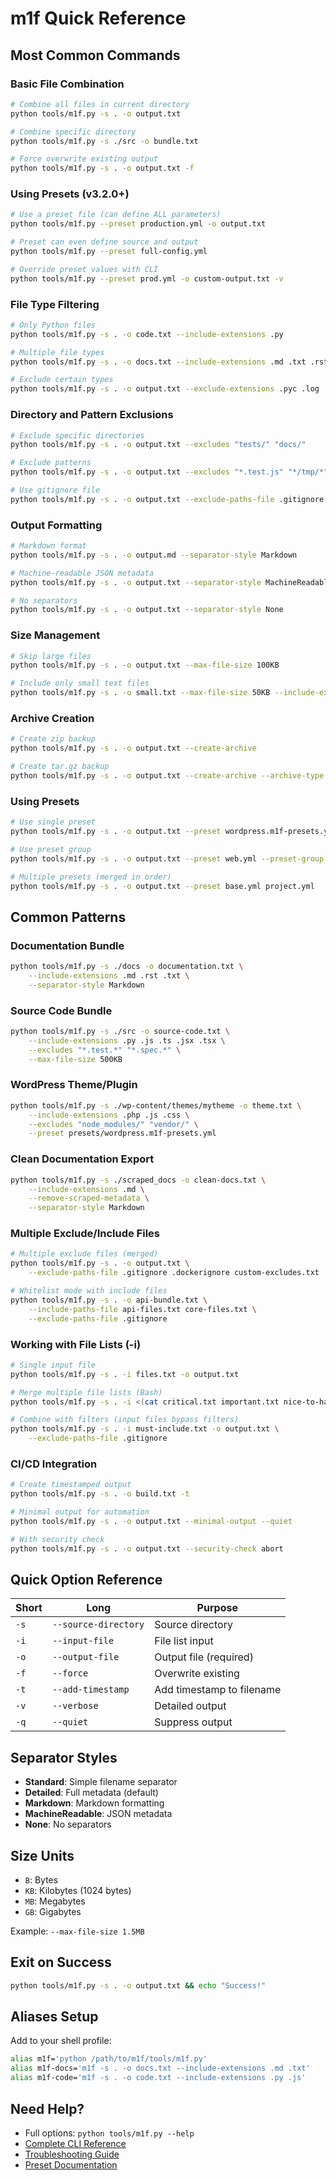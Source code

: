 # m1f Quick Reference

## Most Common Commands

### Basic File Combination

```bash
# Combine all files in current directory
python tools/m1f.py -s . -o output.txt

# Combine specific directory
python tools/m1f.py -s ./src -o bundle.txt

# Force overwrite existing output
python tools/m1f.py -s . -o output.txt -f
```

### Using Presets (v3.2.0+)

```bash
# Use a preset file (can define ALL parameters)
python tools/m1f.py --preset production.yml -o output.txt

# Preset can even define source and output
python tools/m1f.py --preset full-config.yml

# Override preset values with CLI
python tools/m1f.py --preset prod.yml -o custom-output.txt -v
```

### File Type Filtering

```bash
# Only Python files
python tools/m1f.py -s . -o code.txt --include-extensions .py

# Multiple file types
python tools/m1f.py -s . -o docs.txt --include-extensions .md .txt .rst

# Exclude certain types
python tools/m1f.py -s . -o output.txt --exclude-extensions .pyc .log
```

### Directory and Pattern Exclusions

```bash
# Exclude specific directories
python tools/m1f.py -s . -o output.txt --excludes "tests/" "docs/"

# Exclude patterns
python tools/m1f.py -s . -o output.txt --excludes "*.test.js" "*/tmp/*"

# Use gitignore file
python tools/m1f.py -s . -o output.txt --exclude-paths-file .gitignore
```

### Output Formatting

```bash
# Markdown format
python tools/m1f.py -s . -o output.md --separator-style Markdown

# Machine-readable JSON metadata
python tools/m1f.py -s . -o output.txt --separator-style MachineReadable

# No separators
python tools/m1f.py -s . -o output.txt --separator-style None
```

### Size Management

```bash
# Skip large files
python tools/m1f.py -s . -o output.txt --max-file-size 100KB

# Include only small text files
python tools/m1f.py -s . -o small.txt --max-file-size 50KB --include-extensions .txt .md
```

### Archive Creation

```bash
# Create zip backup
python tools/m1f.py -s . -o output.txt --create-archive

# Create tar.gz backup
python tools/m1f.py -s . -o output.txt --create-archive --archive-type tar.gz
```

### Using Presets

```bash
# Use single preset
python tools/m1f.py -s . -o output.txt --preset wordpress.m1f-presets.yml

# Use preset group
python tools/m1f.py -s . -o output.txt --preset web.yml --preset-group frontend

# Multiple presets (merged in order)
python tools/m1f.py -s . -o output.txt --preset base.yml project.yml
```

## Common Patterns

### Documentation Bundle

```bash
python tools/m1f.py -s ./docs -o documentation.txt \
    --include-extensions .md .rst .txt \
    --separator-style Markdown
```

### Source Code Bundle

```bash
python tools/m1f.py -s ./src -o source-code.txt \
    --include-extensions .py .js .ts .jsx .tsx \
    --excludes "*.test.*" "*.spec.*" \
    --max-file-size 500KB
```

### WordPress Theme/Plugin

```bash
python tools/m1f.py -s ./wp-content/themes/mytheme -o theme.txt \
    --include-extensions .php .js .css \
    --excludes "node_modules/" "vendor/" \
    --preset presets/wordpress.m1f-presets.yml
```

### Clean Documentation Export

```bash
python tools/m1f.py -s ./scraped_docs -o clean-docs.txt \
    --include-extensions .md \
    --remove-scraped-metadata \
    --separator-style Markdown
```

### Multiple Exclude/Include Files

```bash
# Multiple exclude files (merged)
python tools/m1f.py -s . -o output.txt \
    --exclude-paths-file .gitignore .dockerignore custom-excludes.txt

# Whitelist mode with include files
python tools/m1f.py -s . -o api-bundle.txt \
    --include-paths-file api-files.txt core-files.txt \
    --exclude-paths-file .gitignore
```

### Working with File Lists (-i)

```bash
# Single input file
python tools/m1f.py -s . -i files.txt -o output.txt

# Merge multiple file lists (Bash)
python tools/m1f.py -s . -i <(cat critical.txt important.txt nice-to-have.txt) -o output.txt

# Combine with filters (input files bypass filters)
python tools/m1f.py -s . -i must-include.txt -o output.txt \
    --exclude-paths-file .gitignore
```

### CI/CD Integration

```bash
# Create timestamped output
python tools/m1f.py -s . -o build.txt -t

# Minimal output for automation
python tools/m1f.py -s . -o output.txt --minimal-output --quiet

# With security check
python tools/m1f.py -s . -o output.txt --security-check abort
```

## Quick Option Reference

| Short | Long                 | Purpose                   |
| ----- | -------------------- | ------------------------- |
| `-s`  | `--source-directory` | Source directory          |
| `-i`  | `--input-file`       | File list input           |
| `-o`  | `--output-file`      | Output file (required)    |
| `-f`  | `--force`            | Overwrite existing        |
| `-t`  | `--add-timestamp`    | Add timestamp to filename |
| `-v`  | `--verbose`          | Detailed output           |
| `-q`  | `--quiet`            | Suppress output           |

## Separator Styles

- **Standard**: Simple filename separator
- **Detailed**: Full metadata (default)
- **Markdown**: Markdown formatting
- **MachineReadable**: JSON metadata
- **None**: No separators

## Size Units

- `B`: Bytes
- `KB`: Kilobytes (1024 bytes)
- `MB`: Megabytes
- `GB`: Gigabytes

Example: `--max-file-size 1.5MB`

## Exit on Success

```bash
python tools/m1f.py -s . -o output.txt && echo "Success!"
```

## Aliases Setup

Add to your shell profile:

```bash
alias m1f='python /path/to/m1f/tools/m1f.py'
alias m1f-docs='m1f -s . -o docs.txt --include-extensions .md .txt'
alias m1f-code='m1f -s . -o code.txt --include-extensions .py .js'
```

## Need Help?

- Full options: `python tools/m1f.py --help`
- [Complete CLI Reference](./07_cli_reference.md)
- [Troubleshooting Guide](./08_troubleshooting.md)
- [Preset Documentation](./02_m1f_presets.md)
